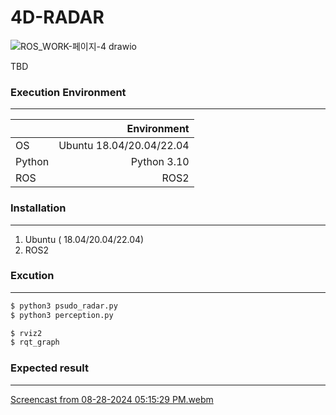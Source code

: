 # 4D-RADAR 
 
![ROS_WORK-페이지-4 drawio](https://github.com/user-attachments/assets/d1a5ac63-1679-4d08-98d5-cb6214e7761b)

TBD


### Execution Environment
------------------
|    |Environment   |
|----|-------:|
|OS|Ubuntu 18.04/20.04/22.04|
|Python|Python 3.10|
|ROS|ROS2|

### Installation
------------------
1. Ubuntu ( 18.04/20.04/22.04)
2. ROS2

### Excution
------------------
```cmd
$ python3 psudo_radar.py
$ python3 perception.py

$ rviz2
$ rqt_graph

```

### Expected result
------------------
[Screencast from 08-28-2024 05:15:29 PM.webm](https://github.com/user-attachments/assets/9b76decd-96f8-4641-a394-12305c022ce0)
